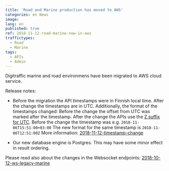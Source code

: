 ```yaml
---
title: 'Road and Marine production has moved to AWS'
categories: en News
image:
lang: en
published: true
ref: 2018-11-12-road-marine-now-in-aws
traffictypes:
  - Road
  - Marine
tags:
  - APIs
  - Admin
---
```


Digitraffic marine and road environmens have been migrated to AWS cloud service.

Release notes:

*  Before the migration the API timestamps were in Finnish local time. After the change the timestamps are in UTC.
Additionally, the format of the timestamps changed: Before the change the offset from UTC was marked after the timestamp.
After the change  the APIs use the [Z suffix for UTC](https://en.wikipedia.org/wiki/ISO_8601#Time_zone_designators).
Before the change the timestamp was e.g.
`2018-11-06T15:51:00+03:00`
The new format for the same timestamp is
`2018-11-06T12:51:00Z`
More information: [2018-11-12-timestamp-change](http://www.digitraffic.fi/en/news/2018/11/12/timestamp-change-en.html)

* Our new database engine is Postgres. This may have some minor effect in result ordering.
 
Please read also about the changes in the Websocket endpoints: 
[2018-10-12-ws-legacy-marine](http://www.digitraffic.fi/en/news/2018/10/12/ws-legacy-marine-en.html)
